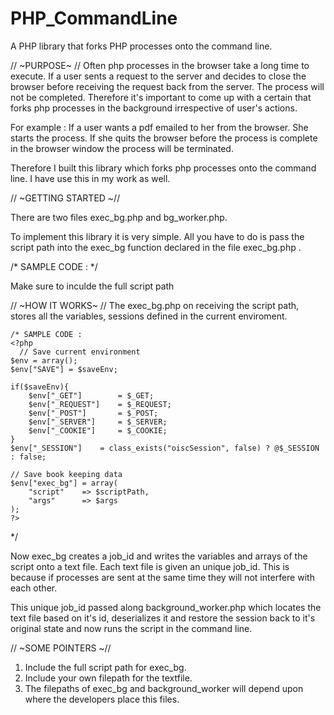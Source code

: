 # PHP_CommandLine

A PHP library that forks PHP processes onto the command line.

// ~PURPOSE~ //
Often php processes in the browser take a long time to execute. If a user sents a request to the server and decides to close the browser before receiving the request back from the server. The process will not be completed. Therefore it's important to come up with a certain that forks php processes in the background irrespective of user's actions. 

For example :
If a user wants a pdf emailed to her from the browser. She starts the process. If she quits the browser before the process is complete in the browser window the process will be terminated. 

Therefore I built this library which forks php processes onto the command line. I have use this in my work as well.


// ~GETTING STARTED ~//  

There are two files exec_bg.php and bg_worker.php.  

To implement this library it is very simple. All you have to do is pass the script path into the exec_bg function declared in the file exec_bg.php .  

/* SAMPLE CODE :
    <?php
      /*Temporary file that sets the php processes to command line*/
      $docRoot = "/home/www/ssl";	
      include_once($docRoot . '/oiscweb/lib/exec_bg/exec_bg.php');
      $script = $docRoot . "/oiscweb/projects/products/seed/exportquery.php";
      exec_bg($script);
    ?>
  */

Make sure to inculde the full script path


// ~HOW IT WORKS~ //
The exec_bg.php on receiving the script path, stores all the variables, sessions defined in the current enviroment.

	/* SAMPLE CODE :
    <?php
      // Save current environment
	$env = array();
	$env["SAVE"] = $saveEnv;
	
	if($saveEnv){
		$env["_GET"]		= $_GET;
		$env["_REQUEST"]	= $_REQUEST;
		$env["_POST"]		= $_POST;
		$env["_SERVER"]		= $_SERVER;
		$env["_COOKIE"]		= $_COOKIE;
	}
	$env["_SESSION"]	= class_exists("oiscSession", false) ? @$_SESSION : false;
	
	// Save book keeping data
	$env["exec_bg"] = array(
		"script"	=> $scriptPath,
		"args"		=> $args
	);
    ?>
  */
  
  Now exec_bg creates a job_id and writes the variables and arrays of the script onto a text file. Each text file is given an 
  unique job_id. This is because if processes are sent at the same time they will not interfere with each other.
  
  This unique job_id passed along background_worker.php which locates the text file based on it's id, deserializes it and restore 
  the session back to it's original state and now runs the script in the command line.
  
  // ~SOME POINTERS ~//
  
 1. Include the full script path for exec_bg.
 2. Include your own filepath for the textfile.
 4. The filepaths of exec_bg and background_worker will depend upon where the developers place this files.
  
  
  
